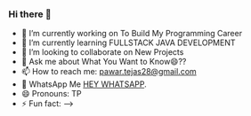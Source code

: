 ### Hi there 👋

- 🔭 I’m currently working on To Build My Programming Career 
- 🌱 I’m currently learning FULLSTACK JAVA DEVELOPMENT
- 👯 I’m looking to collaborate on New Projects
- 💬 Ask me about What You Want to Know😄??
- 📫 How to reach me: pawar.tejas28@gmail.com 
- 📲 WhatsApp Me [HEY WHATSAPP](http://wa.me/918379974271).
- 😄 Pronouns: TP
- ⚡ Fun fact: 
-->
